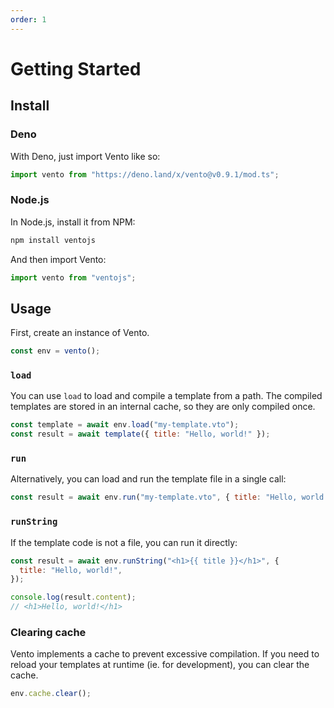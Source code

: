 ```yaml
---
order: 1
---
```


# Getting Started

## Install

### Deno

With Deno, just import Vento like so:

```js
import vento from "https://deno.land/x/vento@v0.9.1/mod.ts";
```

### Node.js

In Node.js, install it from NPM:

```sh
npm install ventojs
```

And then import Vento:

```js
import vento from "ventojs";
```

## Usage

First, create an instance of Vento.

```js
const env = vento();
```

### `load`

You can use `load` to load and compile a template from a path. The compiled
templates are stored in an internal cache, so they are only compiled once.

```js
const template = await env.load("my-template.vto");
const result = await template({ title: "Hello, world!" });
```

### `run`

Alternatively, you can load and run the template file in a single call:

```js
const result = await env.run("my-template.vto", { title: "Hello, world!" });
```

### `runString`

If the template code is not a file, you can run it directly:

```js
const result = await env.runString("<h1>{{ title }}</h1>", {
  title: "Hello, world!",
});

console.log(result.content);
// <h1>Hello, world!</h1>
```

### Clearing cache

Vento implements a cache to prevent excessive compilation. If you need to
reload your templates at runtime (ie. for development), you can clear the cache.

```js
env.cache.clear();
```
